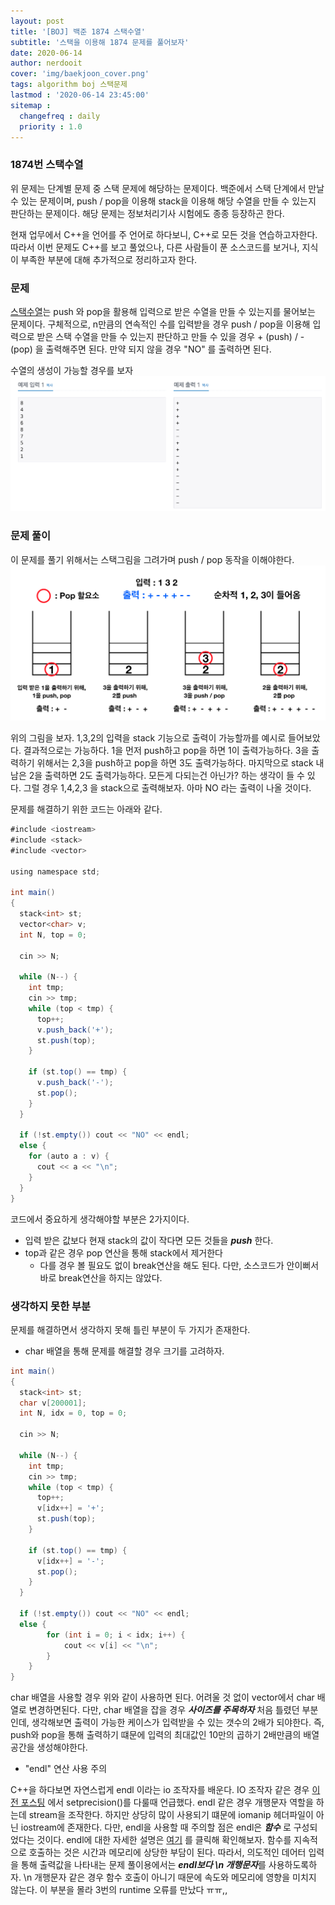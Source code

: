 ```yaml
---
layout: post
title: '[BOJ] 백준 1874 스택수열'
subtitle: '스택을 이용해 1874 문제를 풀어보자'
date: 2020-06-14
author: nerdooit
cover: 'img/baekjoon_cover.png'
tags: algorithm boj 스택문제
lastmod : '2020-06-14 23:45:00'
sitemap :
  changefreq : daily
  priority : 1.0
---
```


### 1874번 스택수열
위 문제는 단계별 문제 중 스택 문제에 해당하는 문제이다. 백준에서 스택 단계에서 만날 수
있는 문제이며, push / pop을 이용해 stack을 이용해 해당 수열을 만들 수 있는지
판단하는 문제이다. 해당 문제는 정보처리기사 시험에도 종종 등장하곤 한다.

현재 업무에서 C++을 언어를 주 언어로 하다보니, C++로 모든 것을 연습하고자한다.
따라서 이번 문제도 C++를 보고 풀었으나, 다른 사람들이 푼 소스코드를 보거나,
	지식이 부족한 부분에 대해 추가적으로 정리하고자 한다.

### 문제
[스택수열](https://www.acmicpc.net/problem/1874)는 push 와 pop을 활용해 입력으로
받은 수열을 만들 수 있는지를 물어보는 문제이다. 구체적으로, n만큼의 연속적인 수를 입력받을
경우 push / pop을 이용해 입력으로 받은 스택 수열을 만들 수 있는지 판단하고 만들
수 있을 경우 + (push) / - (pop) 을 출력해주면 된다. 만약 되지 않을 경우 "NO" 를
출력하면 된다.

수열의 생성이 가능할 경우를 보자
![스택수열 출력](/img/baekjoon_1874_problem.png)

### 문제 풀이
이 문제를 풀기 위해서는 스택그림을 그려가며 push / pop 동작을 이해야한다.
![문제풀이](/img/stack_1874.png)

위의 그림을 보자. 1,3,2의 입력을 stack 기능으로 출력이 가능할까를 예시로
들어보았다. 결과적으로는 가능하다. 1을 먼저 push하고 pop을 하면 1이
출력가능하다. 3을 출력하기 위해서는 2,3을 push하고 pop을 하면 3도
출력가능하다. 마지막으로 stack 내 남은 2을 출력하면 2도 출력가능하다. 모든게
다되는건 아닌가? 하는 생각이 들 수 있다. 그럴 경우 1,4,2,3 을 stack으로
출력해보자. 아마 NO 라는 출력이 나올 것이다.

문제를 해결하기 위한 코드는 아래와 같다.

```java
#include <iostream>
#include <stack>
#include <vector>

using namespace std;

int main()
{
  stack<int> st;
  vector<char> v;
  int N, top = 0;

  cin >> N;

  while (N--) {
    int tmp;
    cin >> tmp;
    while (top < tmp) {
      top++;
      v.push_back('+');
      st.push(top);
    }

    if (st.top() == tmp) {
      v.push_back('-');
      st.pop();
    }
  }

  if (!st.empty()) cout << "NO" << endl;
  else {
    for (auto a : v) {
      cout << a << "\n";
    }
  }
}
```

코드에서 중요하게 생각해야할 부분은 2가지이다.
- 입력 받은 값보다 현재 stack의 값이 작다면 모든 것들을 ***push*** 한다.
- top과 같은 경우 pop 연산을 통해 stack에서 제거한다
	- 다를 경우 볼 필요도 없이 break연산을 해도 된다. 다만, 소스코드가 안이뻐서
	바로 break연산을 하지는 않았다.

### 생각하지 못한 부분
문제를 해결하면서 생각하지 못해 틀린 부분이 두 가지가 존재한다.

- char 배열을 통해 문제를 해결할 경우 크기를 고려하자.

```java
int main()
{
  stack<int> st;
  char v[200001];
  int N, idx = 0, top = 0;

  cin >> N;

  while (N--) {
    int tmp;
    cin >> tmp;
    while (top < tmp) {
      top++;
      v[idx++] = '+';
      st.push(top);
    }

    if (st.top() == tmp) {
      v[idx++] = '-';
      st.pop();
    }
  }

  if (!st.empty()) cout << "NO" << endl;
  else {
		for (int i = 0; i < idx; i++) {
			cout << v[i] << "\n";
		}
	}
}
```

char 배열을 사용할 경우 위와 같이 사용하면 된다. 어려울 것 없이 vector에서
char 배열로 변경하면된다. 다만, char 배열을 잡을 경우 ***사이즈를 주목하자***
처음 틀렸던 부분인데, 생각해보면 출력이 가능한 케이스가 입력받을 수 있는 갯수의
2배가 되야한다. 즉, push와 pop을 통해 출력하기 떄문에 입력의 최대값인 10만의
곱하기 2배만큼의 배열 공간을 생성해야한다.

- "endl" 연산 사용 주의

C++을 하다보면 자연스럽게 endl 이라는 io 조작자를 배운다. IO 조작자 같은 경우
[이전 포스팅](https://nerdooit.github.io/2020/06/14/setprecision.html) 에서
setprecision()를 다룰때 언급했다. endl 같은 경우 개행문자 역할을 하는데 stream을
조작한다. 하지만 상당히 많이 사용되기 떄문에 iomanip 헤더파일이 아닌 iostream에
존재한다. 다만, endl을 사용할 때 주의할 점은 endl은 ***함수*** 로 구성되었다는
것이다. endl에 대한 자세한 설명은 [여기]() 를 클릭해 확인해보자. 함수를
지속적으로 호출하는 것은 시간과 메모리에 상당한 부담이 된다. 따라서, 의도적인
데어터 입력을 통해 출력값을 나타내는 문제 풀이용에서는 ***endl보다 \n
개행문자***를 사용하도록하자. \n 개행문자 같은 경우 함수 호출이 아니기 때문에
속도와 메모리에 영향을 미치지 않는다. 이 부분을 몰라 3번의 runtime 오류를
만났다 ㅠㅠ,,

